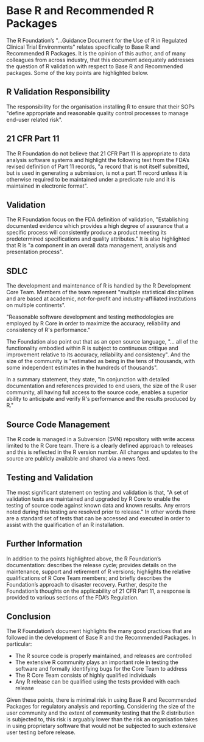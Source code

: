 # Base R and Recommended R Packages

The R Foundation’s "…Guidance Document for the Use of R in Regulated Clinical Trial Environments" relates specifically to Base R and Recommended R Packages.  It is the opinion of this author, and of many colleagues from across industry, that this document adequately addresses the question of R validation with respect to Base R and Recommended packages.  Some of the key points are highlighted below.

## R Validation Responsibility

The responsibility for the organisation installing R to ensure that their SOPs "define appropriate and reasonable quality control processes to manage end-user related risk".

## 21 CFR Part 11 

The R Foundation do not believe that 21 CFR Part 11 is appropriate to data analysis software systems and highlight the following text from the FDA’s revised definition of Part 11 records, "a record that is not itself submitted, but is used in generating a submission, is not a part 11 record unless it is otherwise required to be maintained under a predicate rule and it is maintained in electronic format".

## Validation

The R Foundation focus on the FDA definition of validation, "Establishing documented evidence which provides a high degree of assurance that a specific process will consistently produce a product meeting its predetermined specifications and quality attributes."   It is also highlighted that R is "a component in an overall data management, analysis and presentation process".

## SDLC

The development and maintenance of R is handled by the R Development Core Team.  Members of the team represent "multiple statistical disciplines and are based at academic, not-for-profit and industry-affiliated institutions on multiple continents".

"Reasonable software development and testing methodologies are employed by R Core in order to maximize the accuracy, reliability and consistency of R's performance."

The Foundation also point out that as an open source language, "… all of the functionality embodied within R is subject to continuous critique and improvement relative to its accuracy, reliability and consistency".  And the size of the community is "estimated as being in the tens of thousands, with some independent estimates in the hundreds of thousands".

In a summary statement, they state, "In conjunction with detailed documentation and references provided to end users, the size of the R user community, all having full access to the source code, enables a superior ability to anticipate and verify R's performance and the results produced by R."

## Source Code Management

The R code is managed in a Subversion (SVN) repository with write access limited to the R Core team.  There is a clearly defined approach to releases and this is reflected in the R version number.  All changes and updates to the source are publicly available and shared via a news feed.

## Testing and Validation

The most significant statement on testing and validation is that, "A set of validation tests are maintained and upgraded by R Core to enable the testing of source code against known data and known results. Any errors noted during this testing are resolved prior to release."  In other words there are a standard set of tests that can be accessed and executed in order to assist with the qualification of an R installation.

## Further Information

In addition to the points highlighted above, the R Foundation’s documentation: describes the release cycle; provides details on the maintenance, support and retirement of R versions; highlights the relative qualifications of R Core Team members; and briefly describes the Foundation’s approach to disaster recovery.  Further, despite the Foundation’s thoughts on the applicability of 21 CFR Part 11, a response is provided to various sections of the FDA’s Regulation.

## Conclusion

The R Foundation’s document highlights the many good practices that are followed in the development of Base R and the Recommended Packages.  In particular:

* The R source code is properly maintained, and releases are controlled
* The extensive R community plays an important role in testing the software and formally identifying bugs for the Core Team to address
* The R Core Team consists of highly qualified individuals
* Any R release can be qualified using the tests provided with each release

Given these points, there is minimal risk in using Base R and Recommended Packages for regulatory analysis and reporting.  Considering the size of the user community and the extent of community testing that the R distribution is subjected to, this risk is arguably lower than the risk an organisation takes in using proprietary software that would not be subjected to such extensive user testing before release.
